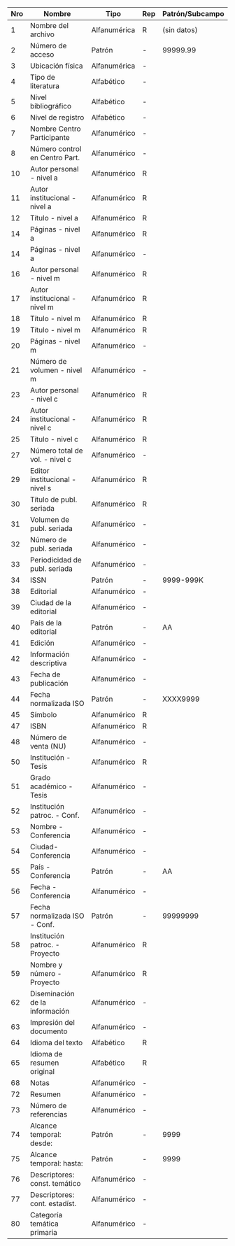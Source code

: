 Nro | Nombre | Tipo | Rep | Patrón/Subcampo
---|------|----|---|------
1 | Nombre del archivo | Alfanumérica | R | (sin datos)
2|Número de acceso|Patrón|-|99999.99
3|Ubicación física | Alfanumérica |- | 
4|Tipo de literatura| Alfabético |- | 
5|Nivel bibliográfico| Alfabético |- | 
6|Nivel de registro| Alfabético |- | 
7|Nombre Centro Participante| Alfanumérico |- | 
8|Número control en Centro Part.|Alfanumérico|- | 
10|Autor personal - nivel a|Alfanumérico|R | 
11|Autor institucional - nivel a|Alfanumérico|R | 
12|Título - nivel a|Alfanumérico|R| 
14|Páginas - nivel a|Alfanumérico|R| 
14|Páginas - nivel a|Alfanumérico|- | 
16|Autor personal - nivel m|Alfanumérico|R | 
17|Autor institucional - nivel m|Alfanumérico|R | 
18|Título - nivel m|Alfanumérico|R | 
19|Título - nivel m|Alfanumérico|R | 
20|Páginas - nivel m|Alfanumérico|- | 
21|Número de volumen - nivel m|Alfanumérico|- | 
23|Autor personal - nivel c|Alfanumérico|R| 
24|Autor institucional - nivel c|Alfanumérico|R| 
25|Título - nivel c|Alfanumérico|R| 
27|Número total de vol. - nivel c|Alfanumérico|- | 
29|Editor institucional - nivel s|Alfanumérico|R| 
30|Título de publ. seriada|Alfanumérico|R| 
31|Volumen de publ. seriada|Alfanumérico|- | 
32|Número de publ. seriada|Alfanumérico|- | 
33|Periodicidad de publ. seriada|Alfanumérico|- | 
34|ISSN|Patrón|- |9999-999K
38|Editorial|Alfanumérico|- | 
39|Ciudad de la editorial|Alfanumérico|- | 
40| País de la editorial|Patrón|- |AA
41|Edición|Alfanumérico|- | 
42|Información descriptiva|Alfanumérico|- | 
43|Fecha de publicación|Alfanumérico|- | 
44|Fecha normalizada ISO|Patrón|- |XXXX9999
45|Símbolo|Alfanumérico|R| 
47|ISBN|Alfanumérico|R| 
48|Número de venta (NU)|Alfanumérico|- | 
50|Institución - Tesis|Alfanumérico|R| 
51|Grado académico - Tesis|Alfanumérico|- | 
52|Institución patroc. - Conf.|Alfanumérico|- | 
53|Nombre - Conferencia|Alfanumérico|- | 
54|Ciudad-Conferencia|Alfanumérico|- | 
55|País - Conferencia|Patrón|- |AA
56|Fecha - Conferencia|Alfanumérico|- | 
57|Fecha normalizada ISO - Conf.|Patrón|- |99999999
58|Institución patroc. - Proyecto|Alfanumérico|R | 
59|Nombre y número - Proyecto|Alfanumérico|R | 
62|Diseminación de la información|Alfanumérico|- | 
63|Impresión del documento|Alfanumérico|- | 
64|Idioma del texto|Alfabético|R | 
65|Idioma de resumen original|Alfabético|R | 
68|Notas| Alfanumérico|- | 
72|Resumen|Alfanumérico|- | 
73|Número de referencias|Alfanumérico|- | 
74|Alcance temporal: desde: |Patrón |- |9999
75|Alcance temporal: hasta: |Patrón |- |9999
76|Descriptores: const. temático|Alfanumérico|- | 
77|Descriptores: cont. estadíst.|Alfanumérico|- | 
80|Categoría temática primaria|Alfanumérico|- | 